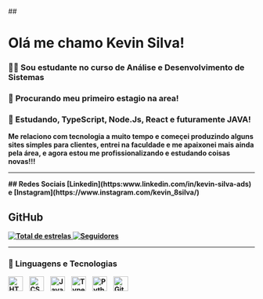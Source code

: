 ##<h1> Olá me chamo Kevin Silva!</h1>

 <h3>👨‍🎓 Sou estudante no curso de Análise e Desenvolvimento de Sistemas<br></h3>
 <h3>🔭 <b>Procurando meu primeiro estagio na area!<b><br></h3>
 <h3>🌱 Estudando, TypeScript, Node.Js, React e futuramente JAVA!<br></h3>
  
  <p>Me relaciono com tecnologia a muito tempo e começei produzindo alguns sites simples para clientes, entrei na faculdade e me apaixonei mais ainda pela área, e agora estou me profissionalizando e estudando coisas novas!!!</p>
 <hr>
 ## Redes Sociais
[Linkedin](https:www.linkedin.com/in/kevin-silva-ads) e [Instagram](https://www.instagram.com/kevin_8silva/)

## GitHub

<p align="left">
        <a href="https://github.com/Victorcocchi?tab=repositories&sort=stargazers">
        <img 
            alt="Total de estrelas" 
            title="Total de estrelas GitHub" 
            src="https://custom-icon-badges.demolab.com/github/stars/Victorcocchi?color=55960c&style=for-the-badge&labelColor=488207&logo=star&label=estrelas"
        />
    </a>
    <a href="https://github.com/Victorcocchi?tab=followers">
        <img 
            alt="Seguidores" 
            title="Me siga no GitHub" 
            src="https://custom-icon-badges.demolab.com/github/followers/Victorcocchi?color=236ad3&labelColor=1155ba&style=for-the-badge&logo=github&label=Seguidores&logoColor=white"
        />
    </a>
</p>

---

### 🤖 Linguagens e Tecnologias
       

<img 
    align="left" 
    alt="HTML"
    title="HTML" 
    width="30px" 
    style="padding-right: 10px;" 
    src="https://cdn.jsdelivr.net/gh/devicons/devicon@latest/icons/html5/html5-original.svg" 
/>
<img 
    align="left" 
    alt="CSS" 
    title="CSS"
    width="30px" 
    style="padding-right: 10px;" 
    src="https://cdn.jsdelivr.net/gh/devicons/devicon@latest/icons/css3/css3-original.svg" 
/>

<img 
    align="left" 
    alt="JavaScript" 
    title="JavaScript"
    width="30px" 
    style="padding-right: 10px;" 
    src="https://cdn.jsdelivr.net/gh/devicons/devicon@latest/icons/javascript/javascript-original.svg" 
/>

<img 
    align="left" 
    alt="TypeScript" 
    title="TypeScript"
    width="30px" 
    style="padding-right: 10px;" 
    src= "https://cdn.jsdelivr.net/gh/devicons/devicon@latest/icons/typescript/typescript-original.svg"
/>


<img 
    align="left" 
    alt="Python" 
    title="Git"
    width="30px" 
    style="padding-right: 10px;" 
    src="https://cdn.jsdelivr.net/gh/devicons/devicon@latest/icons/python/python-original.svg"
/>
<img 
    align="left" 
    alt="Git" 
    title="Git"
    width="30px" 
    style="padding-right: 10px;" 
    src="https://cdn.jsdelivr.net/gh/devicons/devicon@latest/icons/git/git-original.svg" 
/>



<br/>
<br/>




